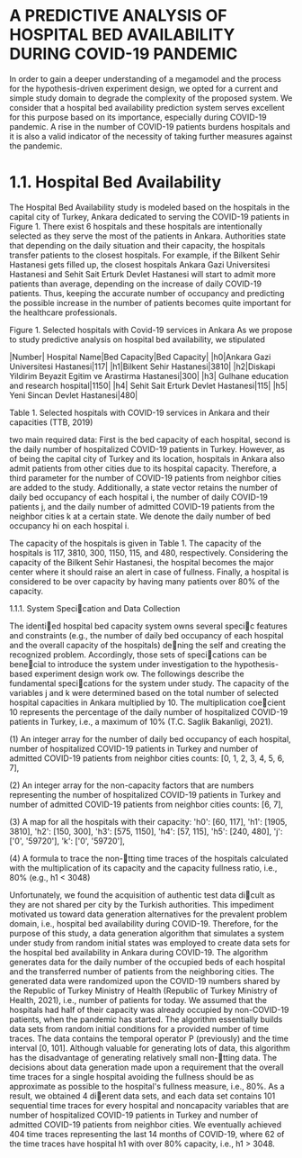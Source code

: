 # A PREDICTIVE ANALYSIS OF HOSPITAL BED AVAILABILITY DURING COVID-19 PANDEMIC

In order to gain a deeper understanding of a megamodel and the process for the hypothesis-driven experiment design, we opted for a current and 
simple study domain to degrade the complexity of the proposed system. We consider that a hospital bed availability
prediction system serves excellent for this purpose based on its importance, especially during COVID-19 pandemic.
A rise in the number of COVID-19 patients burdens hospitals and it is also a valid indicator of the necessity of taking further measures against the pandemic.
# 1.1. Hospital Bed Availability

The Hospital Bed Availability study is modeled based on the hospitals in the capital 
city of Turkey, Ankara dedicated to serving the COVID-19 patients in Figure 1.
There exist 6 hospitals and these hospitals are intentionally selected as they serve
the most of the patients in Ankara. Authorities state that depending on the daily
situation and their capacity, the hospitals transfer patients to the closest hospitals.
For example, if the Bilkent Sehir Hastanesi gets filled up, the closest hospitals
Ankara Gazi Universitesi Hastanesi and Sehit Sait Erturk Devlet Hastanesi will
start to admit more patients than average, depending on the increase of daily
COVID-19 patients. Thus, keeping the accurate number of occupancy and predicting
the possible increase in the number of patients becomes quite important for the
healthcare professionals.


Figure 1. Selected hospitals with Covid-19 services in Ankara
As we propose to study predictive analysis on hospital bed availability, we stipulated

  |Number| Hospital Name|Bed Capacity|Bed Capacity|
	|h0|Ankara Gazi Universitesi Hastanesi|117|
	|h1|Bilkent Sehir Hastanesi|3810|
	|h2|Diskapi Yildirim Beyazit Egitim ve Arastirma Hastanesi|300|
	|h3| Gulhane education and research hospital|1150|
	|h4| Sehit Sait Erturk Devlet Hastanesi|115|
	|h5| Yeni Sincan Devlet Hastanesi|480|
  
  Table 1. Selected hospitals with COVID-19 services in Ankara and their capacities (TTB, 2019)
  
two main required data: First is the bed capacity of each hospital, second is the daily
number of hospitalized COVID-19 patients in Turkey. However, as of being the capital
city of Turkey and its location, hospitals in Ankara also admit patients from other
cities due to its hospital capacity. Therefore, a third parameter for the number of
COVID-19 patients from neighbor cities are added to the study. Additionally, a state
vector retains the number of daily bed occupancy of each hospital i, the number of
daily COVID-19 patients j, and the daily number of admitted COVID-19 patients from
the neighbor cities k at a certain state. We denote the daily number of bed occupancy
hi on each hospital i.

The capacity of the hospitals is given in Table 1. The capacity of the hospitals is 117,
3810, 300, 1150, 115, and 480, respectively. Considering the capacity of the Bilkent
Sehir Hastanesi, the hospital becomes the major center where it should raise an alert
in case of fullness. Finally, a hospital is considered to be over capacity by having many
patients over 80% of the capacity.

1.1.1. System Specication and Data Collection

The identied hospital bed capacity system owns several specic features and
constraints (e.g., the number of daily bed occupancy of each hospital and the overall
capacity of the hospitals) dening the self and creating the recognized problem.
Accordingly, those sets of specications can be benecial to introduce the system
under investigation to the hypothesis-based experiment design work
ow. The
followings describe the fundamental specications for the system under study. The capacity of the variables j and k were determined based on the total number of
selected hospital capacities in Ankara multiplied by 10. The multiplication coecient
10 represents the percentage of the daily number of hospitalized COVID-19 patients
in Turkey, i.e., a maximum of 10% (T.C. Saglik Bakanligi, 2021).

(1) An integer array for the number of daily bed occupancy of each hospital, number
of hospitalized COVID-19 patients in Turkey and number of admitted COVID-19
patients from neighbor cities counts: [0, 1, 2, 3, 4, 5, 6, 7],

(2) An integer array for the non-capacity factors that are numbers representing the
number of hospitalized COVID-19 patients in Turkey and number of admitted
COVID-19 patients from neighbor cities counts: [6, 7],

(3) A map for all the hospitals with their capacity: 'h0': [60, 117], 'h1': [1905,
3810], 'h2': [150, 300], 'h3': [575, 1150], 'h4': [57, 115], 'h5': [240, 480], 'j':
['0', '59720'], 'k': ['0', '59720'],

(4) A formula to trace the non-tting time traces of the hospitals calculated with
the multiplication of its capacity and the capacity fullness ratio, i.e., 80% (e.g.,
h1 < 3048)

Unfortunately, we found the acquisition of authentic test data dicult as they are
not shared per city by the Turkish authorities. This impediment motivated us toward
data generation alternatives for the prevalent problem domain, i.e., hospital bed
availability during COVID-19. Therefore, for the purpose of this study, a data
generation algorithm that simulates a system under study from random initial states
was employed to create data sets for the hospital bed availability in Ankara during
COVID-19. The algorithm generates data for the daily number of the occupied beds
of each hospital and the transferred number of patients from the neighboring cities.
The generated data were randomized upon the COVID-19 numbers shared by the
Republic of Turkey Ministry of Health (Republic of Turkey Ministry of Health,
2021), i.e., number of patients for today. We assumed that the hospitals had half of
their capacity was already occupied by non-COVID-19 patients, when the pandemic
has started. The algorithm essentially builds data sets from random initial conditions
for a provided number of time traces. The data contains the temporal operator P
(previously) and the time interval [0, 101]. Although valuable for generating lots of
data, this algorithm has the disadvantage of generating relatively small non-tting
data.
The decisions about data generation made upon a requirement that the overall time
traces for a single hospital avoiding the fullness should be as approximate as possible
to the hospital's fullness measure, i.e., 80%. As a result, we obtained 4 dierent data
sets, and each data set contains 101 sequential time traces for every hospital and noncapacity
variables that are number of hospitalized COVID-19 patients in Turkey and
number of admitted COVID-19 patients from neighbor cities. We eventually achieved
404 time traces representing the last 14 months of COVID-19, where 62 of the time
traces have hospital h1 with over 80% capacity, i.e., h1 > 3048.

